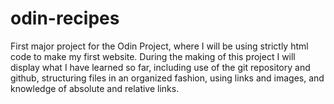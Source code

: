 # odin-recipes

First major project for the Odin Project, where I will be using strictly html code
to make my first website. During the making of this project I will display what I have learned so far,  including use of the git repository and github, structuring files in an organized fashion, using links and images,
and knowledge of absolute and relative links.